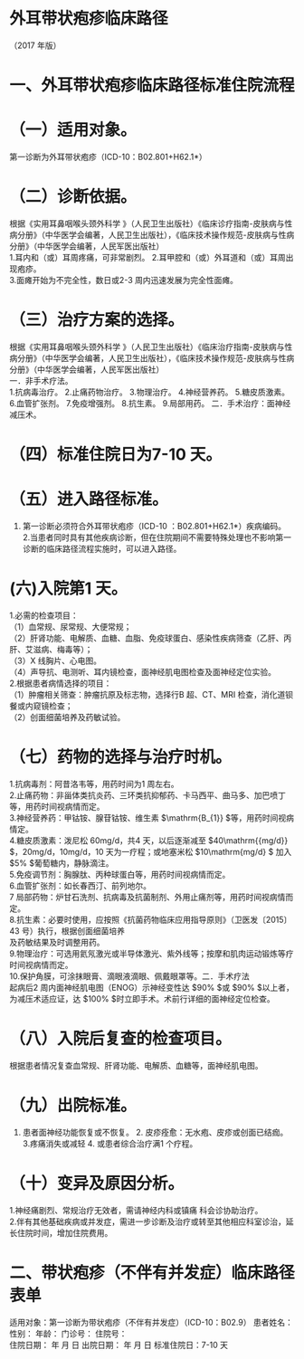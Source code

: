 # 外耳带状疱疹临床路径  
（2017 年版）  
# 一、外耳带状疱疹临床路径标准住院流程  
# （一）适用对象。  
第一诊断为外耳带状疱疹（ICD-10：B02.801+H62.1\*）  
# （二）诊断依据。  
根据《实用耳鼻咽喉头颈外科学 》（人民卫生出版社）《临床诊疗指南-皮肤病与性病分册》（中华医学会编著，人民卫生出版社），《临床技术操作规范-皮肤病与性病分册》（中华医学会编著，人民军医出版社）  
1.耳内和（或）耳周疼痛，可非常剧烈。 2.耳甲腔和（或）外耳道和（或）耳周出现疱疹。  
3.面瘫开始为不完全性，数日或2-3 周内迅速发展为完全性面瘫。  
# （三）治疗方案的选择。  
根据《实用耳鼻咽喉头颈外科学 》（人民卫生出版社）《临床治疗指南-皮肤病与性病分册》（中华医学会编著，人民卫生出版社），《临床技术操作规范-皮肤病与性病分册》（中华医学会编著，人民军医出版社）  
一．非手术疗法。  
1.抗病毒治疗。 2.止痛药物治疗。 3.物理治疗。 4.神经营养药。 5.糖皮质激素。 6.血管扩张剂。 7.免疫增强剂。 8.抗生素。 9.局部用药。 二．手术治疗：面神经减压术。  
# （四）标准住院日为7-10 天。  
# （五）进入路径标准。  
1. 第一诊断必须符合外耳带状疱疹（ICD-10 ：B02.801+H62.1\*）疾病编码。  
2.当患者同时具有其他疾病诊断，但在住院期间不需要特殊处理也不影响第一诊断的临床路径流程实施时，可以进入路径。  
# (六)入院第1 天。  
1.必需的检查项目：  
（1）血常规、尿常规、大便常规；  
（2）肝肾功能、电解质、血糖、血脂、免疫球蛋白、感染性疾病筛查（乙肝、丙肝、艾滋病、梅毒等）；  
（3）X 线胸片、心电图。  
（4）声导抗、电测听、耳内镜检查，面神经肌电图检查及面神经定位实验。  
2.根据患者病情选择的项目：  
（1）肿瘤相关筛查：肿瘤抗原及标志物，选择行B 超、CT、MRI 检查，消化道钡餐或内窥镜检查；  
（2）创面细菌培养及药敏试验。  
# （七）药物的选择与治疗时机。  
1.抗病毒剂：阿昔洛韦等，用药时间为1 周左右。  
2.止痛药物：非甾体类抗炎药、三环类抗抑郁药、卡马西平、曲马多、加巴喷丁等，用药时间视病情而定。  
3.神经营养药：甲钴铵、腺苷钴铵、维生素 $\mathrm{B_{1}} $等，用药时间视病情定。  
4.糖皮质激素：泼尼松 60mg/d，共4 天，以后逐渐减至 $40\mathrm{{mg/d}} $，20mg/d，10mg/d，10 天为一疗程；或地塞米松 $10\mathrm{mg/d} $ 加入 $5\% $葡萄糖内，静脉滴注。  
5.免疫调节剂：胸腺肽、丙种球蛋白等，用药时间视病情而定。  
6.血管扩张剂：如长春西汀、前列地尔。  
7 局部药物：炉甘石洗剂、抗病毒及抗菌制剂、外用止痛剂等，用药时间视病情而定。  
8.抗生素：必要时使用，应按照《抗菌药物临床应用指导原则》（卫医发〔2015〕43 号）执行，根据创面细菌培养  
及药敏结果及时调整用药。  
9.物理治疗：可选用氦氖激光或半导体激光、紫外线等；按摩和肌肉运动锻炼等疗时间视病情而定。  
10.保护角膜，可涂抹眼膏、滴眼液滴眼、佩戴眼罩等。二．手术疗法  
起病后2 周内面神经肌电图（ENOG）示神经变性达 $90\% $或 $90\% $以上者，为减压术适应证，达 $100\% $时立即手术。术前行详细的面神经定位检查。  
# （八）入院后复查的检查项目。  
根据患者情况复查血常规、肝肾功能、电解质、血糖等，面神经肌电图。  
# （九）出院标准。  
1. 患者面神经功能恢复或不恢复。 2. 皮疹痊愈：无水疱、皮疹或创面已结痂。 3.疼痛消失或减轻  4. 或患者综合治疗满1 个疗程。  
# （十）变异及原因分析。  
1.神经痛剧烈、常规治疗无效者，需请神经内科或镇痛 科会诊协助治疗。  
2.伴有其他基础疾病或并发症，需进一步诊断及治疗或转至其他相应科室诊治，延长住院时间，增加住院费用。  
# 二、带状疱疹（不伴有并发症）临床路径表单  
适用对象：第一诊断为带状疱疹（不伴有并发症）（ICD-10：B02.9） 患者姓名：           性别：    年龄：    门诊号：       住院号：  
住院日期：   年  月  日 出院日期：   年  月   日  标准住院日：7-10 天  
